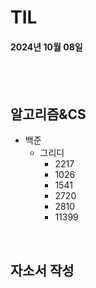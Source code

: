 # TIL
#### 2024년 10월 08일

<br>
<br>

## 알고리즘&CS
- 백준
    - 그리디
        - 2217
        - 1026
        - 1541
        - 2720
        - 2810
        - 11399


<br>

## 자소서 작성

